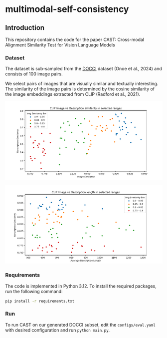 # multimodal-self-consistency

## Introduction

This repository contains the code for the paper CAST: Cross-modal Alignment Similarity Test for Vision Language Models

### Dataset

The dataset is sub-sampled from the [DOCCI](https://google.github.io/docci/) dataset (Onoe et al., 2024) and consists of 100 image pairs.

We select pairs of images that are visually similar and textually interesting. The similarity of the image pairs is determined by the cosine similarity of the image embeddings extracted from CLIP (Radford et al., 2021).

![CLIP similarity pairs](plots/clip_similarity.png)

![CLIP similarity vs Description length](plots/clip_vs_length.png)

### Requirements

The code is implemented in Python 3.12. To install the required packages, run the following command:

```bash
pip install -r requirements.txt
```

### Run

To run CAST on our generated DOCCI subset, edit the `configs/eval.yaml` with desired configuration and run `python main.py`.
